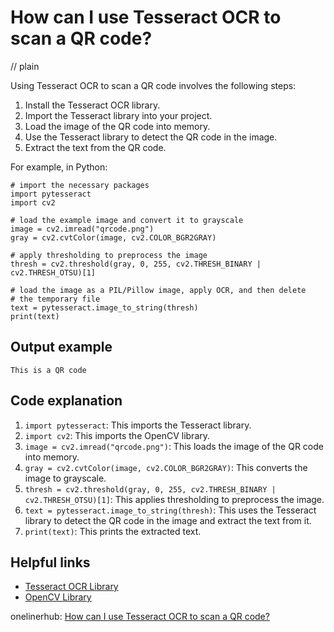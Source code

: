 # How can I use Tesseract OCR to scan a QR code?
// plain

Using Tesseract OCR to scan a QR code involves the following steps:

1. Install the Tesseract OCR library.
2. Import the Tesseract library into your project.
3. Load the image of the QR code into memory.
4. Use the Tesseract library to detect the QR code in the image.
5. Extract the text from the QR code.

For example, in Python:
```
# import the necessary packages
import pytesseract
import cv2

# load the example image and convert it to grayscale
image = cv2.imread("qrcode.png")
gray = cv2.cvtColor(image, cv2.COLOR_BGR2GRAY)

# apply thresholding to preprocess the image
thresh = cv2.threshold(gray, 0, 255, cv2.THRESH_BINARY | cv2.THRESH_OTSU)[1]

# load the image as a PIL/Pillow image, apply OCR, and then delete
# the temporary file
text = pytesseract.image_to_string(thresh)
print(text)
```
## Output example

```
This is a QR code
```

## Code explanation


1. `import pytesseract`: This imports the Tesseract library.
2. `import cv2`: This imports the OpenCV library.
3. `image = cv2.imread("qrcode.png")`: This loads the image of the QR code into memory.
4. `gray = cv2.cvtColor(image, cv2.COLOR_BGR2GRAY)`: This converts the image to grayscale.
5. `thresh = cv2.threshold(gray, 0, 255, cv2.THRESH_BINARY | cv2.THRESH_OTSU)[1]`: This applies thresholding to preprocess the image.
6. `text = pytesseract.image_to_string(thresh)`: This uses the Tesseract library to detect the QR code in the image and extract the text from it.
7. `print(text)`: This prints the extracted text.

## Helpful links

- [Tesseract OCR Library](https://github.com/tesseract-ocr/tesseract)
- [OpenCV Library](https://opencv.org/)

onelinerhub: [How can I use Tesseract OCR to scan a QR code?](https://onelinerhub.com/tesseract-ocr/how-can-i-use-tesseract-ocr-to-scan-a-qr-code)